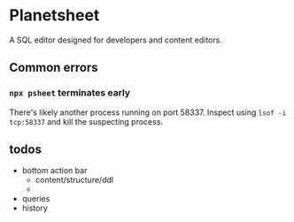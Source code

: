 # Planetsheet

A SQL editor designed for developers and content editors.

## Common errors

### `npx psheet` terminates early

There's likely another process running on port 58337. Inspect using `lsof -i tcp:58337` and kill the suspecting process.

## todos

- bottom action bar
  - content/structure/ddl
  -
- queries
- history
